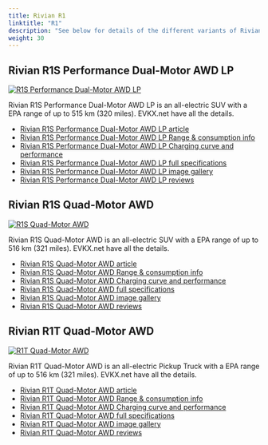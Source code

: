 ```yaml
---
title: Rivian R1
linktitle: "R1"
description: "See below for details of the different variants of Rivian R1"
weight: 30
---
```

## Rivian R1S Performance Dual-Motor AWD LP

<a href="/models/rivian/r1/r1s_performance_dual-motor_awd_lp/"><img src="https://media.evkx.net/multimedia/models/rivian/r1/r1s_performance_dual-motor_awd_lp/main_1_st.jpg" class="img-fluid" alt="R1S Performance Dual-Motor AWD LP" ></a>

Rivian R1S Performance Dual-Motor AWD LP is an all-electric SUV with a EPA range of up to 515 km (320 miles). EVKX.net have all the details. 

- [Rivian R1S Performance Dual-Motor AWD LP article](/models/rivian/r1/r1s_performance_dual-motor_awd_lp/)
- [Rivian R1S Performance Dual-Motor AWD LP Range & consumption info](/models/rivian/r1/r1s_performance_dual-motor_awd_lp/rangeandconsumption)
- [Rivian R1S Performance Dual-Motor AWD LP Charging curve and performance](/models/rivian/r1/r1s_performance_dual-motor_awd_lp/chargingcurve)
- [Rivian R1S Performance Dual-Motor AWD LP full specifications](/models/rivian/r1/r1s_performance_dual-motor_awd_lp/specifications)
- [Rivian R1S Performance Dual-Motor AWD LP image gallery](/models/rivian/r1/r1s_performance_dual-motor_awd_lp/gallery)
- [Rivian R1S Performance Dual-Motor AWD LP reviews](/models/rivian/r1/r1s_performance_dual-motor_awd_lp/reviews)

## Rivian R1S Quad-Motor AWD

<a href="/models/rivian/r1/r1s_quad-motor_awd/"><img src="https://media.evkx.net/multimedia/models/rivian/r1/r1s_quad-motor_awd/main_1_st.jpg" class="img-fluid" alt="R1S Quad-Motor AWD" ></a>

Rivian R1S Quad-Motor AWD is an all-electric SUV with a EPA range of up to 516 km (321 miles). EVKX.net have all the details. 

- [Rivian R1S Quad-Motor AWD article](/models/rivian/r1/r1s_quad-motor_awd/)
- [Rivian R1S Quad-Motor AWD Range & consumption info](/models/rivian/r1/r1s_quad-motor_awd/rangeandconsumption)
- [Rivian R1S Quad-Motor AWD Charging curve and performance](/models/rivian/r1/r1s_quad-motor_awd/chargingcurve)
- [Rivian R1S Quad-Motor AWD full specifications](/models/rivian/r1/r1s_quad-motor_awd/specifications)
- [Rivian R1S Quad-Motor AWD image gallery](/models/rivian/r1/r1s_quad-motor_awd/gallery)
- [Rivian R1S Quad-Motor AWD reviews](/models/rivian/r1/r1s_quad-motor_awd/reviews)

## Rivian R1T Quad-Motor AWD

<a href="/models/rivian/r1/r1t_quad-motor_awd/"><img src="https://media.evkx.net/multimedia/models/rivian/r1/r1t_quad-motor_awd/main_1_st.jpg" class="img-fluid" alt="R1T Quad-Motor AWD" ></a>

Rivian R1T Quad-Motor AWD is an all-electric Pickup Truck with a EPA range of up to 516 km (321 miles). EVKX.net have all the details. 

- [Rivian R1T Quad-Motor AWD article](/models/rivian/r1/r1t_quad-motor_awd/)
- [Rivian R1T Quad-Motor AWD Range & consumption info](/models/rivian/r1/r1t_quad-motor_awd/rangeandconsumption)
- [Rivian R1T Quad-Motor AWD Charging curve and performance](/models/rivian/r1/r1t_quad-motor_awd/chargingcurve)
- [Rivian R1T Quad-Motor AWD full specifications](/models/rivian/r1/r1t_quad-motor_awd/specifications)
- [Rivian R1T Quad-Motor AWD image gallery](/models/rivian/r1/r1t_quad-motor_awd/gallery)
- [Rivian R1T Quad-Motor AWD reviews](/models/rivian/r1/r1t_quad-motor_awd/reviews)

